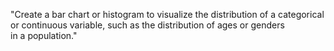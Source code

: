 "Create a bar chart or histogram to visualize the distribution of a categorical or continuous variable, such as the distribution of ages or genders in a population."
